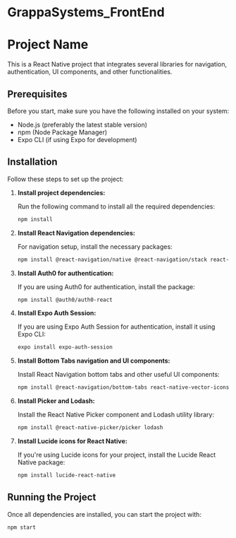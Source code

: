 # GrappaSystems_FrontEnd

# Project Name

This is a React Native project that integrates several libraries for navigation, authentication, UI components, and other functionalities.

## Prerequisites

Before you start, make sure you have the following installed on your system:

- Node.js (preferably the latest stable version)
- npm (Node Package Manager)
- Expo CLI (if using Expo for development)

## Installation

Follow these steps to set up the project:

1. **Install project dependencies:**

    Run the following command to install all the required dependencies:

    ```bash
    npm install
    ```

2. **Install React Navigation dependencies:**

    For navigation setup, install the necessary packages:

    ```bash
    npm install @react-navigation/native @react-navigation/stack react-native-screens react-native-safe-area-context react-native-gesture-handler react-native-reanimated
    ```

3. **Install Auth0 for authentication:**

    If you are using Auth0 for authentication, install the package:

    ```bash
    npm install @auth0/auth0-react
    ```

4. **Install Expo Auth Session:**

    If you are using Expo Auth Session for authentication, install it using Expo CLI:

    ```bash
    expo install expo-auth-session
    ```

5. **Install Bottom Tabs navigation and UI components:**

    Install React Navigation bottom tabs and other useful UI components:

    ```bash
    npm install @react-navigation/bottom-tabs react-native-vector-icons
    ```

6. **Install Picker and Lodash:**

    Install the React Native Picker component and Lodash utility library:

    ```bash
    npm install @react-native-picker/picker lodash
    ```

7. **Install Lucide icons for React Native:**

    If you're using Lucide icons for your project, install the Lucide React Native package:

    ```bash
    npm install lucide-react-native
    ```

## Running the Project

Once all dependencies are installed, you can start the project with:

```bash
npm start
